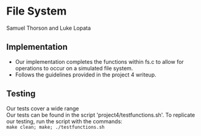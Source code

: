 # File System #
Samuel Thorson and Luke Lopata

## Implementation ##
- Our implementation completes the functions within fs.c to allow for operations to occur on a simulated file system.
- Follows the guidelines provided in the project 4 writeup.

## Testing ##
Our tests cover a wide range<br/>
Our tests can be found in the script 'project4/testfunctions.sh'. To replicate our testing, run the script with the commands:
<br/>
``` make clean; make; ./testfunctions.sh ```
<br/> 
